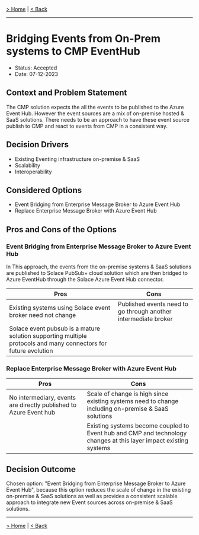 
[> Home](../README.md)
| [< Back](../3.solution_architecture/README.md#architecture-decision-records-adrs)

---

# Bridging Events from On-Prem systems to CMP EventHub

* Status: Accepted
* Date:  07-12-2023

## Context and Problem Statement

The CMP solution expects the all the events to be published to the Azure Event Hub. However the event sources are a mix of on-premise hosted & SaaS solutions. There needs to be an approach to have these event source publish to CMP and react to events from CMP in a consistent way.

## Decision Drivers <!-- optional -->

* Existing Eventing infrastructure on-premise & SaaS
* Scalability
* Interoperability

## Considered Options

* Event Bridging from Enterprise Message Broker to Azure Event Hub
* Replace Enterprise Message Broker with Azure Event Hub 


## Pros and Cons of the Options <!-- optional -->

### Event Bridging from Enterprise Message Broker to Azure Event Hub

In This approach, the events from the on-premise systems & SaaS solutions are published to Solace PubSub+ cloud solution which are then bridged to Azure EventHub through the Solace Azure Event Hub connector. 

| Pros | Cons |
|---|---|
| Existing systems using Solace event broker need not change | Published events need to go through another intermediate broker |
| Solace event pubsub is a mature solution supporting multiple protocols and many connectors for future evolution||

### Replace Enterprise Message Broker with Azure Event Hub

| Pros | Cons |
|---|---|
| No intermediary, events are directly published to Azure Event hub| Scale of change is high since existing systems need to change including on-premise & SaaS solutions |
||Existing systems become coupled to Event hub and CMP and technology changes at this layer impact existing systems|

## Decision Outcome

Chosen option: "Event Bridging from Enterprise Message Broker to Azure Event Hub", because this option reduces the scale of change in the existing on-premise & SaaS solutions as well as provides a consistent scalable approach to integrate new Event sources across on-premise & SaaS solutions.

---

[> Home](../README.md)
| [< Back](../3.solution_architecture/README.md#architecture-decision-records-adrs)